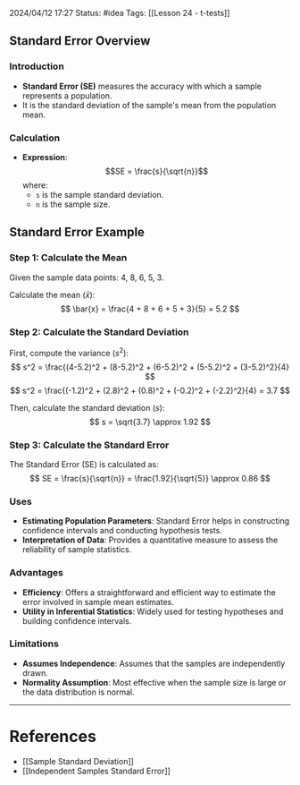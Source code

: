 2024/04/12 17:27
Status: #idea
Tags: [[Lesson 24 - t-tests]]

## Standard Error Overview

### Introduction

- **Standard Error (SE)** measures the accuracy with which a sample represents a population.
- It is the standard deviation of the sample's mean from the population mean.

### Calculation

- **Expression**:
    $$SE = \frac{s}{\sqrt{n}}$$
    where:
    - `s` is the sample standard deviation.
    - `n` is the sample size.

## Standard Error Example

### Step 1: Calculate the Mean
Given the sample data points: 4, 8, 6, 5, 3.

Calculate the mean $( \bar{x} )$:
$$
\bar{x} = \frac{4 + 8 + 6 + 5 + 3}{5} = 5.2
$$

### Step 2: Calculate the Standard Deviation
First, compute the variance $( s^2 )$:
$$
s^2 = \frac{(4-5.2)^2 + (8-5.2)^2 + (6-5.2)^2 + (5-5.2)^2 + (3-5.2)^2}{4}
$$
$$
s^2 = \frac{(-1.2)^2 + (2.8)^2 + (0.8)^2 + (-0.2)^2 + (-2.2)^2}{4} = 3.7
$$

Then, calculate the standard deviation $( s )$:
$$
s = \sqrt{3.7} \approx 1.92
$$

### Step 3: Calculate the Standard Error
The Standard Error (SE) is calculated as:
$$
SE = \frac{s}{\sqrt{n}} = \frac{1.92}{\sqrt{5}} \approx 0.86
$$


### Uses

- **Estimating Population Parameters**: Standard Error helps in constructing confidence intervals and conducting hypothesis tests.
- **Interpretation of Data**: Provides a quantitative measure to assess the reliability of sample statistics.

### Advantages

- **Efficiency**: Offers a straightforward and efficient way to estimate the error involved in sample mean estimates.
- **Utility in Inferential Statistics**: Widely used for testing hypotheses and building confidence intervals.

### Limitations

- **Assumes Independence**: Assumes that the samples are independently drawn.
- **Normality Assumption**: Most effective when the sample size is large or the data distribution is normal.






---
# References

- [[Sample Standard Deviation]]
- [[Independent Samples Standard Error]]